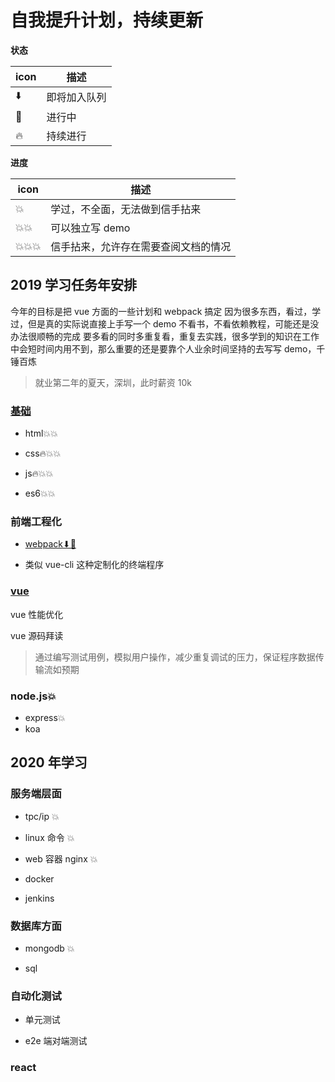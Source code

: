 # 自我提升计划，持续更新

**状态**

| icon | 描述         |
| ---- | ------------ |
| ⬇️   | 即将加入队列 |
| 🎉   | 进行中       |
| 🔥   | 持续进行     |

**进度**

| icon   | 描述                                 |
| ------ | ------------------------------------ |
| 💥     | 学过，不全面，无法做到信手拈来       |
| 💥💥   | 可以独立写 demo                      |
| 💥💥💥 | 信手拈来，允许存在需要查阅文档的情况 |

## 2019 学习任务年安排

今年的目标是把 vue 方面的一些计划和 webpack 搞定
因为很多东西，看过，学过，但是真的实际说直接上手写一个 demo
不看书，不看依赖教程，可能还是没办法很顺畅的完成
要多看的同时多重复看，重复去实践，很多学到的知识在工作中会短时间内用不到，那么重要的还是要靠个人业余时间坚持的去写写 demo，千锤百炼

> 就业第二年的夏天，深圳，此时薪资 10k

### [基础](./规划文档/基础大纲.md)

- html💥💥

- css🔥💥💥

- js🔥💥💥

- es6💥💥

### 前端工程化

- [webpack⬇🎉](https://time.geekbang.org/course/intro/190)

- 类似 vue-cli 这种定制化的终端程序

### [vue](./规划文档/vue.md)

vue 性能优化

vue 源码拜读

> 通过编写测试用例，模拟用户操作，减少重复调试的压力，保证程序数据传输流如预期

### node.js💥

- express💥
- koa

## 2020 年学习

### 服务端层面

- tpc/ip 💥

- linux 命令 💥

- web 容器 nginx 💥

- docker

- jenkins

### 数据库方面

- mongodb 💥

- sql

### 自动化测试

- 单元测试

- e2e 端对端测试

### react
